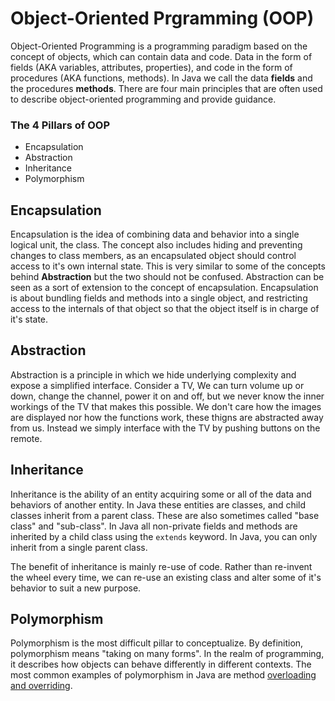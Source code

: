 # Object-Oriented Prgramming (OOP)

Object-Oriented Programming is a programming paradigm based on the concept of objects, which can contain data and code. Data in the form of fields (AKA variables, attributes, properties), and code in the form of procedures (AKA functions, methods). In Java we call the data **fields** and the procedures **methods**. There are four main principles that are often used to describe object-oriented programming and provide guidance. 

### The 4 Pillars of OOP
 - Encapsulation
 - Abstraction 
 - Inheritance
 - Polymorphism

## Encapsulation
Encapsulation is the idea of combining data and behavior into a single logical unit, the class. The concept also includes hiding and preventing changes to class members, as an encapsulated object should control access to it's own internal state. This is very similar to some of the concepts behind **Abstraction** but the two should not be confused. Abstraction can be seen as a sort of extension to the concept of encapsulation. Encapsulation is about bundling fields and methods into a single object, and restricting access to the internals of that object so that the object itself is in charge of it's state.
  
## Abstraction
Abstraction is a principle in which we hide underlying complexity and expose a simplified interface. Consider a TV, We can turn volume up or down, change the channel, power it on and off, but we never know the inner workings of the TV that makes this possible. We don't care how the images are displayed nor how the functions work, these thigns are abstracted away from us. Instead we simply interface with the TV by pushing buttons on the remote. 
  
## Inheritance
Inheritance is the ability of an entity acquiring some or all of the data and behaviors of another entity. In Java these entities are classes, and child classes inherit from a parent class. These are also sometimes called "base class" and "sub-class". In Java all non-private fields and methods are inherited by a child class using the `extends` keyword. In Java, you can only inherit from a single parent class. 
  
The benefit of inheritance is mainly re-use of code. Rather than re-invent the wheel every time, we can re-use an existing class and alter some of it's behavior to suit a new purpose.
  
## Polymorphism
Polymorphism is the most difficult pillar to conceptualize. By definition, polymorphism means "taking on many forms". In the realm of programming, it describes how objects can behave differently in different contexts. The most common examples of polymorphism in Java are method [overloading and overriding]().
